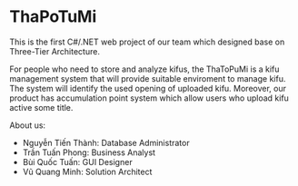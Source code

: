 # ThaPoTuMi

  This is the first C#/.NET web project of our team which designed base on Three-Tier Architecture.

  For people who need to store and analyze kifus, the ThaToPuMi is a kifu management system that will provide suitable enviroment to manage kifu. The system will identify the used opening of uploaded kifu. Moreover, our product has accumulation point system which allow users who upload kifu active some title.

  About us:
  - Nguyễn Tiến Thành: Database Administrator
  - Trần Tuấn Phong: Business Analyst
  - Bùi Quốc Tuấn: GUI Designer
  - Vũ Quang Minh: Solution Architect
